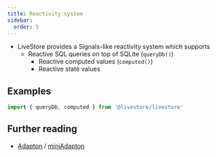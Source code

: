 ```yaml
---
title: Reactivity system
sidebar:
  order: 5
---
```


- LiveStore provides a Signals-like reactivity system which supports
  - Reactive SQL queries on top of SQLite (`queryDb()`)
	- Reactive computed values (`computed()`)
	- Reactive state values

## Examples

```ts
import { queryDb, computed } from '@livestore/livestore'
```

## Further reading

- [Adapton](http://adapton.org/) / [miniAdapton](https://arxiv.org/pdf/1609.05337)
